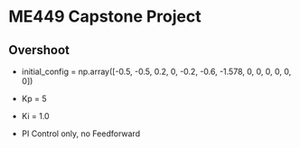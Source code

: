 # ME449 Capstone Project
## Overshoot
- initial_config = np.array([-0.5, -0.5, 0.2,
                            0, -0.2, -0.6, -1.578, 0,
                            0, 0, 0, 0,
                            0])

- Kp = 5
- Ki = 1.0
- PI Control only, no Feedforward